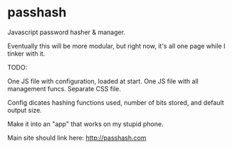 passhash
========

Javascript password hasher &amp; manager.

Eventually this will be more modular, but right now, it's all 
one page while I tinker with it.

TODO:

One JS file with configuration, loaded at start.
One JS file with all management funcs.
Separate CSS file.

Config dicates hashing functions used, number of bits stored, 
and default output size.

Make it into an "app" that works on my stupid phone.

Main site should link here:
http://passhash.com
